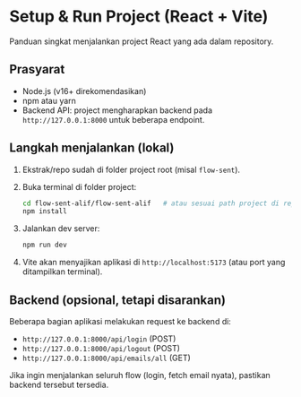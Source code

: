 # Setup & Run Project (React + Vite)

Panduan singkat menjalankan project React yang ada dalam repository.

## Prasyarat

- Node.js (v16+ direkomendasikan)
- npm atau yarn
- Backend API: project mengharapkan backend pada `http://127.0.0.1:8000` untuk beberapa endpoint.

## Langkah menjalankan (lokal)

1. Ekstrak/repo sudah di folder project root (misal `flow-sent`).

2. Buka terminal di folder project:

   ```bash
   cd flow-sent-alif/flow-sent-alif   # atau sesuai path project di repo
   npm install
   ```

3. Jalankan dev server:

   ```bash
   npm run dev
   ```

4. Vite akan menyajikan aplikasi di `http://localhost:5173` (atau port yang ditampilkan terminal).

## Backend (opsional, tetapi disarankan)

Beberapa bagian aplikasi melakukan request ke backend di:

- `http://127.0.0.1:8000/api/login` (POST)
- `http://127.0.0.1:8000/api/logout` (POST)
- `http://127.0.0.1:8000/api/emails/all` (GET)

Jika ingin menjalankan seluruh flow (login, fetch email nyata), pastikan backend tersebut tersedia.

